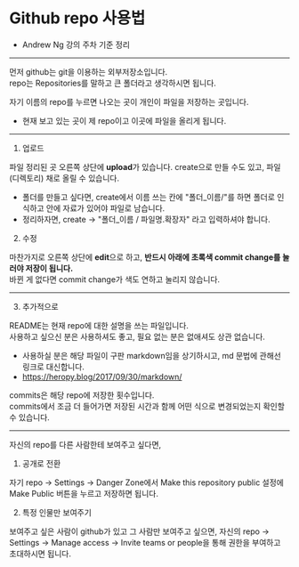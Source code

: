 # Github repo 사용법

- Andrew Ng 강의 주차 기준 정리

---

먼저 github는 git을 이용하는 외부저장소입니다.<br />
repo는 Repositories를 말하고 큰 폴더라고 생각하시면 됩니다.

자기 이름의 repo를 누르면 나오는 곳이 개인이 파일을 저장하는 곳입니다.

- 현재 보고 있는 곳이 제 repo이고 이곳에 파일을 올리게 됩니다.

---

1. 업로드

파일 정리된 곳 오른쪽 상단에 **upload**가 있습니다. create으로 만들 수도 있고, 파일(디렉토리) 채로 올릴 수 있습니다.

- 폴더를 만들고 싶다면, create에서 이름 쓰는 칸에 "폴더_이름/"를 하면 폴더로 인식하고 안에 자료가 있어야 파일로 남습니다.
- 정리하자면, create -> "폴더_이름 / 파일명.확장자" 라고 입력하셔야 합니다.

2. 수정

마찬가지로 오른쪽 상단에 **edit**으로 하고, **반드시 아래에 초록색 commit change를 눌러야 저장이 됩니다.**<br />
바뀐 게 없다면 commit change가 색도 연하고 눌리지 않습니다.

---

3. 추가적으로

README는 현재 repo에 대한 설명을 쓰는 파일입니다.<br />
사용하고 싶으신 분은 사용하셔도 좋고, 필요 없는 분은 없애셔도 상관 없습니다.

- 사용하실 분은 해당 파일이 구판 markdown임을 상기하시고, md 문법에 관해선 링크로 대신합니다.
- <https://heropy.blog/2017/09/30/markdown/>

commits은 해당 repo에 저장한 횟수입니다.<br />
commits에서 조금 더 들어가면 저장된 시간과 함께 어떤 식으로 변경되었는지 확인할 수 있습니다.

---

자신의 repo를 다른 사람한테 보여주고 싶다면,

1. 공개로 전환

자기 repo -> Settings -> Danger Zone에서 Make this repository public 설정에 Make Public 버튼을 누르고 저장하면 됩니다.

2. 특정 인물만 보여주기

보여주고 싶은 사람이 github가 있고 그 사람만 보여주고 싶으면, 자신의 repo -> Settings -> Manage access -> Invite teams or people을 통해 권한을 부여하고 초대하시면 됩니다.
